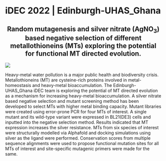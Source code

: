 # iDEC 2022 | Edinburgh-UHAS_Ghana

<h2 style="text-align: center"><b>Random mutagenesis and silver nitrate (AgNO<sub>3</sub>) based negative selection of different metallothioneins (MTs) exploring the potential for functional MT directed evolution. </b></h2>

<img src="https://static.igem.wiki/teams/4390/wiki/dev/main-figure.png">


Heavy-metal water pollution is a major public health and biodiversity crisis. Metallothioneins (MT) are cysteine-rich proteins involved in metal-homeostasis and heavy-metal bioaccumulation. The Edinburgh-UHAS_Ghana iDEC team is exploring the potential of MT directed evolution as a mechanism for increasing heavy-metal bioaccumulation. A silver nitrate based negative selection and mutant screening method has been developed to select MTs with higher metal binding capacity. Mutant libraries were created using error-prone PCR for four MTs of interest. A single mutant and its wild-type variant were expressed in BL21(DE3) cells and inputted into the negative selection method. Results indicated that MT expression increases the silver resistance. MTs from six species of interest were structurally modelled via Alphafold and docking simulations using silver as the ligand were performed. Conservation scores from multiple sequence alignments were used to propose functional mutation sites for all MTs of interest and site-specific mutagenic primers were made for the same. 

